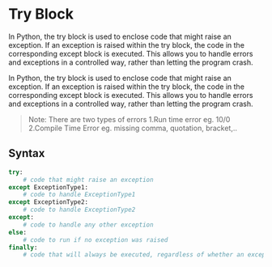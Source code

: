 # Try Block

In Python, the try block is used to enclose code that might raise an exception. If an exception is raised within the try block, the code in the corresponding except block is executed. This allows you to handle errors and exceptions in a controlled way, rather than letting the program crash.

In Python, the try block is used to enclose code that might raise an exception. If an exception is raised within the try block, the code in the corresponding except block is executed. This allows you to handle errors and exceptions in a controlled way, rather than letting the program crash.

> Note: There are two types of errors
> 1.Run time error
> eg. 10/0
> 2.Compile Time Error
> eg. missing comma, quotation, bracket,..

## Syntax

```python
try:
    # code that might raise an exception
except ExceptionType1:
    # code to handle ExceptionType1
except ExceptionType2:
    # code to handle ExceptionType2
except:
    # code to handle any other exception
else:
    # code to run if no exception was raised
finally:
    # code that will always be executed, regardless of whether an exception was raised or not

```
